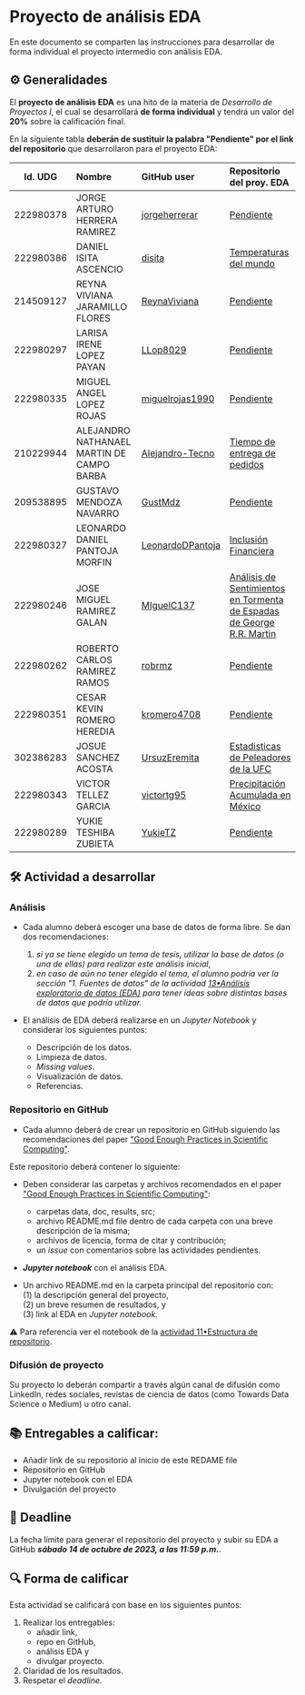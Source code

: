 # Proyecto de análisis EDA

En este documento se comparten las instrucciones para desarrollar de forma individual el proyecto intermedio con análisis EDA.

## ⚙️ Generalidades
El **proyecto de análisis EDA** es una hito de la materia de _Desarrollo de Proyectos I_, el cual se desarrollará **de forma individual** y tendrá un valor del **20%** sobre la calificación final.

En la siguiente tabla **deberán de sustituir la palabra "Pendiente" por el link del repositorio** que desarrollaron para el proyecto EDA:

| Id. UDG | Nombre | GitHub user | Repositorio del proy. EDA |
|:-------:|:-------|:------------|:--------------------------|
|222980378|JORGE ARTURO HERRERA RAMIREZ|[jorgeherrerar](https://github.com/jorgeherrerar) |[Pendiente](liga) |
|222980386|DANIEL ISITA ASCENCIO|[disita](https://github.com/disita) |[Temperaturas del mundo](https://github.com/disita/EDA-Class-Proyect) |
|214509127|REYNA VIVIANA JARAMILLO FLORES|[ReynaViviana](https://github.com/ReynaViviana) |[Pendiente](liga) |
|222980297|LARISA IRENE LOPEZ PAYAN |[LLop8029](https://github.com/LLop8029) |[Pendiente](liga) |
|222980335|MIGUEL ANGEL LOPEZ ROJAS |[miguelrojas1990](https://github.com/miguelrojas1990) |[Pendiente](liga) |
|210229944|ALEJANDRO NATHANAEL MARTIN DE CAMPO BARBA |[Alejandro-Tecno](https://github.com/Alejandro-Tecno) |[Tiempo de entrega de pedidos](https://github.com/Alejandro-Tecno/EDA_project) |
|209538895|GUSTAVO MENDOZA NAVARRO |[GustMdz](https://github.com/GustMdz) |[Pendiente](liga) |
|222980327|LEONARDO DANIEL PANTOJA MORFIN |[LeonardoDPantoja](https://github.com/LeonardoDPantoja) |[Inclusión Financiera](https://github.com/LeonardoDPantoja/EDA_Project.git) |
|222980246|JOSE MIGUEL RAMIREZ GALAN |[MIguelC137](https://github.com/MIguelC137) |[Análisis de Sentimientos en Tormenta de Espadas de George R.R. Martin](https://github.com/MIguelC137/An-lisis-de-Sentimientos-en-Tormenta-de-Espadas-de-George-R.R.-Martin) |
|222980262|ROBERTO CARLOS RAMIREZ RAMOS |[robrmz](https://github.com/robrmz) |[Pendiente](liga) |
|222980351|CESAR KEVIN ROMERO HEREDIA |[kromero4708](https://github.com/kromero4708) |[Pendiente](liga) |
|302386283|JOSUE SANCHEZ ACOSTA |[UrsuzEremita](https://github.com/UrsuzEremita) |[Estadisticas de Peleadores de la UFC](https://github.com/UrsuzEremita/EDA-y-base-de-datos-de-la-UFC) |
|222980343|VICTOR TELLEZ GARCIA |[victortg95](https://github.com/victortg95) |[Precipitación Acumulada en México](https://github.com/victortg95/EDA_precipitacion_Mexico.git) |
|222980289|YUKIE TESHIBA ZUBIETA |[YukieTZ](https://github.com/YukieTZ) |[Pendiente](liga) |


## 🛠 Actividad a desarrollar

### Análisis
- Cada alumno deberá escoger una base de datos de forma libre. Se dan dos recomendaciones:
  1. _si ya se tiene elegido un tema de tesis, utilizar la base de datos (o una de ellas) para realizar este análisis inicial_,
  2. _en caso de aún no tener elegido el tema, el alumno podría ver la sección "1. Fuentes de datos" de la actividad [13•Análisis exploratorio de datos (EDA)](https://github.com/vcuspinera/UDG_MCD_Project_Dev_I/blob/main/actividades/13_EDA.ipynb) para tener ideas sobre distintas bases de datos que podría utilizar._

- El análisis de EDA deberá realizarse en un *Jupyter Notebook* y considerar los siguientes puntos:
  - Descripción de los datos.
  - Limpieza de datos.
  - *Missing values*.
  - Visualización de datos.
  - Referencias.
  

### Repositorio en GitHub
- Cada alumno deberá de crear un repositorio en GitHub siguiendo las recomendaciones del paper ["Good Enough Practices in Scientific Computing"](https://github.com/vcuspinera/UDG_MCD_Project_Dev_I/tree/main/actividades/material).

Este repositorio deberá contener lo siguiente:

- Deben considerar las carpetas y archivos recomendados en el paper ["Good Enough Practices in Scientific Computing"](https://github.com/vcuspinera/UDG_MCD_Project_Dev_I/tree/main/actividades/material):
  - carpetas data, doc, results, src; 
  - archivo README.md file dentro de cada carpeta con una breve descripción de la misma; 
  - archivos de licencia, forma de citar y contribución; 
  - un *issue* con comentarios sobre las actividades pendientes.

- __*Jupyter notebook*__ con el análisis EDA.

- Un archivo README.md en la carpeta principal del repositorio con:  
    (1) la descripción general del proyecto,  
    (2) un breve resumen de resultados, y  
    (3) link al EDA en *Jupyter notebook*.  

⚠️ Para referencia ver el notebook de la [actividad 11•Estructura de repositorio](https://github.com/vcuspinera/UDG_MCD_Project_Dev_I/blob/main/actividades/11_Repo_structure.md).

### Difusión de proyecto

Su proyecto lo deberán compartir a través algún canal de difusión como LinkedIn, redes sociales, revistas de ciencia de datos (como Towards Data Science o Medium) u otro canal.

## 📚 Entregables a calificar:

- Añadir link de su repositorio al inicio de este REDAME file
- Repositorio en GitHub
- Jupyter notebook con el EDA
- Divulgación del proyecto


## 📅 Deadline
La fecha límite para generar el repositorio del proyecto y subir su EDA a GitHub __*sábado 14 de octubre de 2023, a las 11:59 p.m.*__.  


## 🔍 Forma de calificar
Esta actividad se calificará con base en los siguientes puntos:

1. Realizar los entregables:
    - añadir link,  
    - repo en GitHub,  
    - análisis EDA y 
    - divulgar proyecto.
2. Claridad de los resultados.
3. Respetar el *deadline*.
